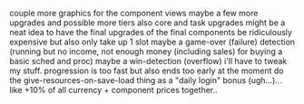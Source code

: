 couple more graphics for the component views
maybe a few more upgrades
and possible more tiers
also core and task upgrades
might be a neat idea to have the final upgrades of the final components be ridiculously expensive but also only take up 1 slot
maybe a game-over (failure) detection (running but no income, not enough money (including sales) for buying a basic sched and proc)
maybe a win-detection (overflow)
i'll have to tweak my stuff. progression is too fast but also ends too early at the moment
do the give-resources-on-save-load thing as a "daily login" bonus (ugh...)... like +10% of all currency + component prices together..